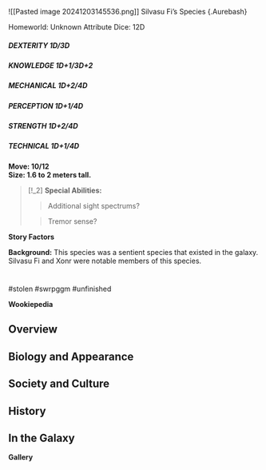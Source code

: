 ![[Pasted image 20241203145536.png]]
 Silvasu Fi’s Species {.Aurebash}

Homeworld: Unknown
Attribute Dice: 12D  
##### DEXTERITY 1D/3D  
##### KNOWLEDGE 1D+1/3D+2  
##### MECHANICAL 1D+2/4D  
##### PERCEPTION 1D+1/4D  
##### STRENGTH 1D+2/4D  
##### TECHNICAL 1D+1/4D
**Move: 10/12**  
**Size: 1.6 to 2 meters tall.**

> [!_2] 
> **Special Abilities:**  
> > Additional sight spectrums?
> 
> > Tremor sense?
> 

**Story Factors**  



**Background:** This species was a sentient species that existed in the galaxy. Silvasu Fi and Xonr were notable members of this species.




# #
#stolen #swrpggm #unfinished 

**Wookiepedia**

## Overview



## Biology and Appearance



## Society and Culture



## History



## In the Galaxy




**Gallery**
